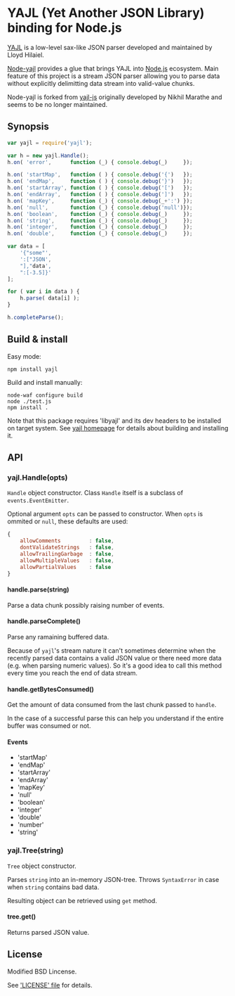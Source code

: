 # YAJL (Yet Another JSON Library) binding for Node.js

[YAJL](http://lloyd.github.com/yajl/) is a low-level sax-like JSON parser
developed and maintained by Lloyd Hilaiel.

[Node-yajl](http://github.com/vibornoff/node-yajl) provides a glue that brings
YAJL into [Node.js](http://github.com/joyent/node) ecosystem. Main feature
of this project is a stream JSON parser allowing you to parse data
without explicitly delimitting data stream into valid-value chunks.

Node-yajl is forked from [yajl-js](http://bitbucket.org/nikhilm/yajl-js)
originally developed by Nikhil Marathe and seems to be no longer maintained.

## Synopsis

```js
var yajl = require('yajl');

var h = new yajl.Handle();
h.on( 'error',      function (_) { console.debug(_)     });

h.on( 'startMap',   function ( ) { console.debug('{')   });
h.on( 'endMap',     function ( ) { console.debug('}')   });
h.on( 'startArray', function ( ) { console.debug('[')   });
h.on( 'endArray',   function ( ) { console.debug(']')   });
h.on( 'mapKey',     function (_) { console.debug(_+':') });
h.on( 'null',       function (_) { console.debug('null')});
h.on( 'boolean',    function (_) { console.debug(_)     });
h.on( 'string',     function (_) { console.debug(_)     });
h.on( 'integer',    function (_) { console.debug(_)     });
h.on( 'double',     function (_) { console.debug(_)     });

var data = [
    '{"some"',
    ':["JSON',
    "],"data',
    ":[-3.5]}'
];

for ( var i in data ) {
    h.parse( data[i] );
}

h.completeParse();
```

## Build & install

Easy mode:

    npm install yajl

Build and install manually:

    node-waf configure build
    node ./test.js
    npm install .

Note that this package requires 'libyajl' and its dev headers to be installed on target system.
See [yajl homepage](http://lloyd.github.com/yajl/) for details about building and installing it.

## API

### yajl.Handle(opts)

`Handle` object constructor.
Class `Handle` itself is a subclass of `events.EventEmitter`.

Optional argument `opts` can be passed to constructor.
When `opts` is ommited or `null`, these defaults are used:

```js
{
    allowComments         : false,
    dontValidateStrings   : false,
    allowTrailingGarbage  : false,
    allowMultipleValues   : false,
    allowPartialValues    : false
}
```

#### handle.parse(string)

Parse a data chunk possibly raising number of events.

#### handle.parseComplete()

Parse any ramaining buffered data.

Because of `yajl`'s stream nature it can't sometimes determine when the recently
parsed data contains a valid JSON value or there need more data (e.g. when parsing numeric values).
So it's a good idea to call this method every time you reach the end of data stream.

#### handle.getBytesConsumed()

Get the amount of data consumed from the last chunk passed to `handle`.

In the case of a successful parse this can help you understand
if the entire buffer was consumed or not.

#### Events
 * 'startMap'
 * 'endMap'
 * 'startArray'
 * 'endArray'
 * 'mapKey'
 * 'null'
 * 'boolean'
 * 'integer'
 * 'double'
 * 'number'
 * 'string'

### yajl.Tree(string)

`Tree` object constructor.

Parses `string` into an in-memory JSON-tree.
Throws `SyntaxError` in case when `string` contains bad data.

Resulting object can be retrieved using `get` method.

#### tree.get()

Returns parsed JSON value.

## License

Modified BSD Lincense.

See ['LICENSE' file](http://github.com/vibornoff/node-yajl/blob/master/LICENSE)
for details.
